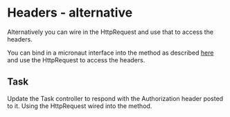 # Headers - alternative

Alternatively you can wire in the HttpRequest and use that to access the headers.

You can bind in a micronaut interface into the method as described [here](https://docs.micronaut.io/latest/guide/#requestResponse) and use the HttpRequest to access the headers.

## Task

Update the Task controller to respond with the Authorization header posted to it. Using the HttpRequest wired into the method.